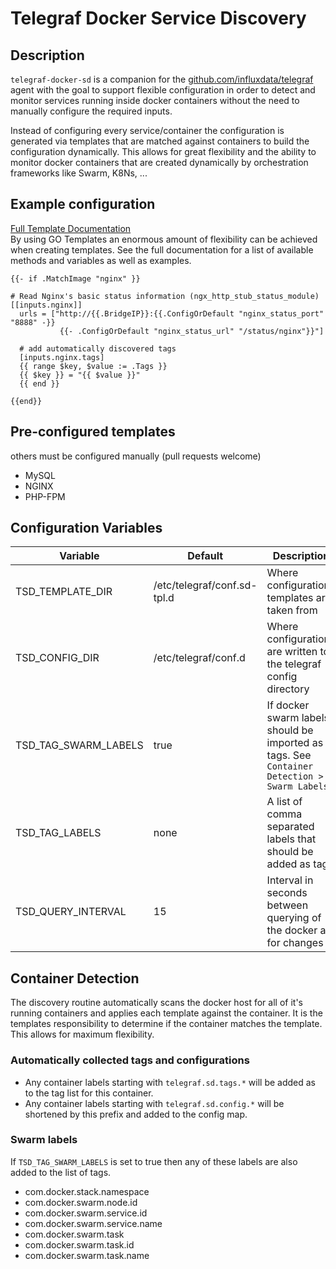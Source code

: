 # Telegraf Docker Service Discovery

## Description
`telegraf-docker-sd` is a companion for the
[github.com/influxdata/telegraf](https://github.com/influxdata/telegraf)
agent with the goal to support flexible configuration in order to detect
and monitor services running inside docker containers without the need
to manually configure the required inputs.

Instead of configuring every service/container the configuration is
generated via templates that are matched against containers to build
the configuration dynamically. This allows for great flexibility and
the ability to monitor docker containers that are created dynamically by
orchestration frameworks like Swarm, K8Ns, ...

## Example configuration
[Full Template Documentation](doc/TEMPLATE.md) \
By using GO Templates an enormous amount of flexibility can be achieved
when creating templates. See the full documentation for a list of
available methods and variables as well as examples.
```
{{- if .MatchImage "nginx" }}

# Read Nginx's basic status information (ngx_http_stub_status_module)
[[inputs.nginx]]
  urls = ["http://{{.BridgeIP}}:{{.ConfigOrDefault "nginx_status_port" "8888" -}}
           {{- .ConfigOrDefault "nginx_status_url" "/status/nginx"}}"]

  # add automatically discovered tags
  [inputs.nginx.tags]
  {{ range $key, $value := .Tags }}
  {{ $key }} = "{{ $value }}"
  {{ end }}

{{end}}
```

## Pre-configured templates
others must be configured manually (pull requests welcome)
- MySQL
- NGINX
- PHP-FPM

## Configuration Variables
| Variable             | Default                     | Description                                                                                 |
| ---                  | ---                         | ---                                                                                         |
| TSD_TEMPLATE_DIR     | /etc/telegraf/conf.sd-tpl.d | Where configurations templates are taken from                                               |
| TSD_CONFIG_DIR       | /etc/telegraf/conf.d        | Where configurations are written to, the telegraf config directory                          |
| TSD_TAG_SWARM_LABELS | true                        | If docker swarm labels should be imported as tags. See `Container Detection > Swarm Labels` |
| TSD_TAG_LABELS       | none                        | A list of comma separated labels that should be added as tags                               |
| TSD_QUERY_INTERVAL   | 15                          | Interval in seconds between querying of the docker api for changes                          |

## Container Detection
The discovery routine automatically scans the docker host for all of it's running containers and applies each template against the container.
It is the templates responsibility to determine if the container matches the template. This allows for maximum flexibility.

### Automatically collected tags and configurations
- Any container labels starting with `telegraf.sd.tags.*` will be added as to the tag list for this container.
- Any container labels starting with `telegraf.sd.config.*` will be shortened by this prefix and added to the config map.

### Swarm labels
If `TSD_TAG_SWARM_LABELS` is set to true then any of these labels are also added to the list of tags.
- com.docker.stack.namespace
- com.docker.swarm.node.id
- com.docker.swarm.service.id
- com.docker.swarm.service.name
- com.docker.swarm.task
- com.docker.swarm.task.id
- com.docker.swarm.task.name
